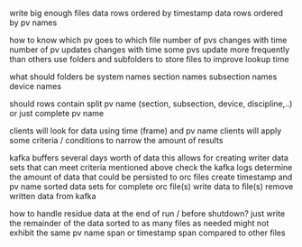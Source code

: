 write big enough files
data rows ordered by timestamp
data rows ordered by pv names

how to know which pv goes to which file
number of pvs changes with time
number of pv updates changes with time
some pvs update more frequently than others
use folders and subfolders to store files to improve lookup time

what should folders be
 system names
 section names
 subsection names
 device names

should rows contain split pv name (section, subsection, device, discipline,..) or just
complete pv name

clients will look for data using time (frame) and pv name
clients will apply some criteria / conditions to narrow the amount of results

kafka buffers several days worth of data
 this allows for creating writer data sets that can meet criteria mentioned above
  check the kafka logs
  determine the amount of data that could be persisted to orc files
  create timestamp and pv name sorted data sets for complete orc file(s)
  write data to file(s)
  remove written data from kafka

how to handle residue data at the end of run / before shutdown?
 just write the remainder of the data sorted to as many files as needed
 might not exhibit the same pv name span or timestamp span compared to other files